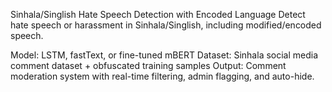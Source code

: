 Sinhala/Singlish Hate Speech Detection with Encoded Language 
Detect hate speech or harassment in Sinhala/Singlish, including modified/encoded 
speech. 


Model: LSTM, fastText, or fine-tuned mBERT 
Dataset: Sinhala social media comment dataset + obfuscated training samples 
Output: Comment moderation system with real-time filtering, admin flagging, and auto-hide. 
